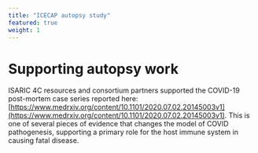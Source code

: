 ```yaml
---
title: "ICECAP autopsy study"
featured: true
weight: 1
---
```


# Supporting autopsy work

ISARIC 4C resources and consortium partners supported the COVID-19 post-mortem case series reported here: [https://www.medrxiv.org/content/10.1101/2020.07.02.20145003v1](https://www.medrxiv.org/content/10.1101/2020.07.02.20145003v1). This is one of several pieces of evidence that changes the model of COVID pathogenesis, supporting a primary role for the host immune system in causing fatal disease.